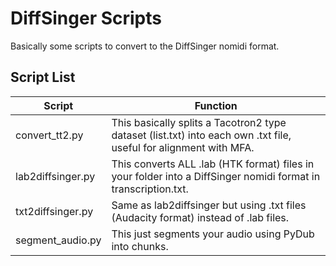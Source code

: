 # DiffSinger Scripts

Basically some scripts to convert to the DiffSinger nomidi format.

## Script List


| Script | Function |
| ------ | ------ |
| convert_tt2.py | This basically splits a Tacotron2 type dataset (list.txt) into each own .txt file, useful for alignment with MFA. |
| lab2diffsinger.py | This converts ALL .lab (HTK format) files in your folder into a DiffSinger nomidi format in transcription.txt. |
| txt2diffsinger.py | Same as lab2diffsinger but using .txt files (Audacity format) instead of .lab files. |
| segment_audio.py | This just segments your audio using PyDub into chunks. |
